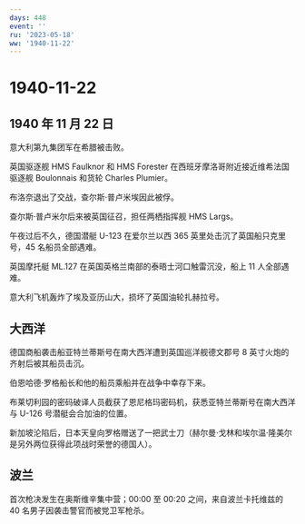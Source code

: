 ```yaml
---
days: 448
event: ''
ru: '2023-05-18'
ww: '1940-11-22'
---
```


# 1940-11-22

## 1940 年 11 月 22 日

意大利第九集团军在希腊被击败。

英国驱逐舰 HMS Faulknor 和 HMS Forester
在西班牙摩洛哥附近接近维希法国驱逐舰 Boulonnais 和货轮 Charles Plumier。

布洛奈退出了交战，查尔斯·普卢米埃因此被俘。

查尔斯·普卢米尔后来被英国征召，担任两栖指挥舰 HMS Largs。

午夜过后不久，德国潜艇 U-123 在爱尔兰以西 365
英里处击沉了英国船只克里号，45 名船员全部遇难。

英国摩托艇 ML.127 在英国英格兰南部的泰晤士河口触雷沉没，船上 11
人全部遇难。

意大利飞机轰炸了埃及亚历山大，损坏了英国油轮扎赫拉号。

## 大西洋

德国商船袭击船亚特兰蒂斯号在南大西洋遭到英国巡洋舰德文郡号 8
英寸火炮的齐射后被其船员击沉。

伯恩哈德·罗格船长和他的船员乘船并在战争中幸存下来。

布莱切利园的密码破译人员截获了恩尼格玛密码机，获悉亚特兰蒂斯号在南大西洋与
U-126 号潜艇会合加油的位置。

新加坡沦陷后，日本天皇向罗格赠送了一把武士刀（赫尔曼·戈林和埃尔温·隆美尔是另外两位获得此项战时荣誉的德国人）。

## 波兰

首次枪决发生在奥斯维辛集中营；00:00 至 00:20 之间，来自波兰卡托维兹的 40
名男子因袭击警官而被党卫军枪杀。